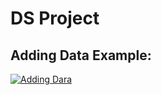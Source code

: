 # DS Project
## Adding Data Example:
[![Adding Dara](https://imgur.com/WB79WMk.png)](https://youtu.be/BiQYRsMpJWI)
